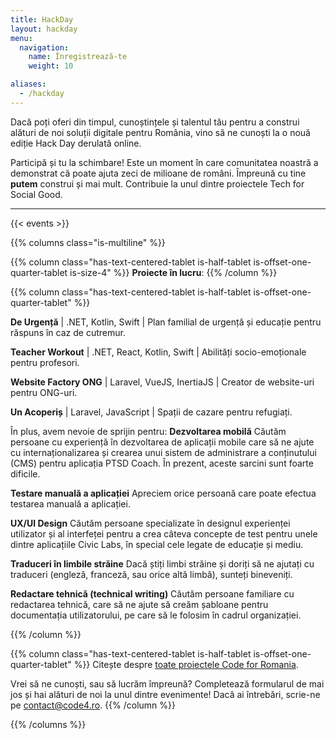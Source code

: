 ```yaml
---
title: HackDay
layout: hackday
menu:
  navigation:
    name: Înregistrează-te
    weight: 10

aliases:
  - /hackday
---
```


Dacă poți oferi din timpul, cunoștințele și talentul tău pentru a construi alături de noi soluții digitale pentru România, vino să ne cunoști la o nouă ediție Hack Day derulată online.

Participă și tu la schimbare! Este un moment în care comunitatea noastră a demonstrat că poate ajuta zeci de milioane de români. Împreună cu tine **putem** construi și mai mult. Contribuie la unul dintre proiectele Tech for Social Good.

---

{{< events >}}

{{% columns class="is-multiline" %}}

{{% column class="has-text-centered-tablet is-half-tablet is-offset-one-quarter-tablet is-size-4" %}}
**Proiecte în lucru**:
{{% /column %}}

{{% column class="has-text-centered-tablet is-half-tablet is-offset-one-quarter-tablet" %}}

**De Urgență** | .NET, Kotlin, Swift | Plan familial de urgență și educație pentru răspuns în caz de cutremur.

**Teacher Workout** | .NET, React, Kotlin, Swift | Abilități socio-emoționale pentru profesori.

**Website Factory ONG** | Laravel, VueJS, InertiaJS | Creator de website-uri pentru ONG-uri.

**Un Acoperiș** | Laravel, JavaScript | Spații de cazare pentru refugiați.

În plus, avem nevoie de sprijin pentru:
**Dezvoltarea mobilă** Căutăm persoane cu experiență în dezvoltarea de aplicații mobile care să ne ajute cu internaționalizarea și crearea unui sistem de administrare a conținutului (CMS) pentru aplicația PTSD Coach.
În prezent, aceste sarcini sunt foarte dificile.

**Testare manuală a aplicației** Apreciem orice persoană care poate efectua testarea manuală a aplicației.

**UX/UI Design** Căutăm persoane specializate în designul experienței utilizator și al interfeței pentru a crea câteva concepte de test pentru unele dintre aplicațiile Civic Labs, în special cele legate de educație și mediu.

**Traduceri în limbile străine** Dacă știți limbi străine și doriți să ne ajutați cu traduceri (engleză, franceză, sau orice altă limbă), sunteți bineveniți.

**Redactare tehnică (technical writing)** Căutăm persoane familiare cu redactarea tehnică, care să ne ajute să creăm șabloane pentru documentația utilizatorului, pe care să le folosim în cadrul organizației.


{{% /column %}}

{{% column class="has-text-centered-tablet is-half-tablet is-offset-one-quarter-tablet" %}}
Citește despre [toate proiectele Code for Romania](https://code4.ro/ro/putem).

Vrei să ne cunoști, sau să lucrăm împreună? Completează formularul de mai jos și hai alături de noi la unul dintre evenimente! Dacă ai întrebări, scrie-ne pe [contact@code4.ro](mailto:contact@code4.ro).
{{% /column %}}

{{% /columns %}}
